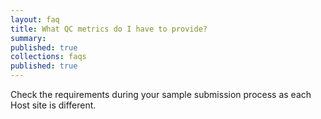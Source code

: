 ```yaml
---
layout: faq
title: What QC metrics do I have to provide?
summary:
published: true
collections: faqs
published: true
---
```


Check the requirements during your sample submission process as each Host site is different.
